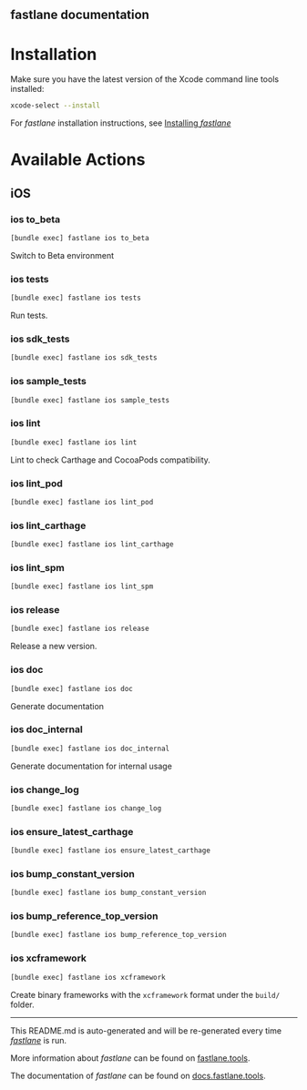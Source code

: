 fastlane documentation
----

# Installation

Make sure you have the latest version of the Xcode command line tools installed:

```sh
xcode-select --install
```

For _fastlane_ installation instructions, see [Installing _fastlane_](https://docs.fastlane.tools/#installing-fastlane)

# Available Actions

## iOS

### ios to_beta

```sh
[bundle exec] fastlane ios to_beta
```

Switch to Beta environment

### ios tests

```sh
[bundle exec] fastlane ios tests
```

Run tests.

### ios sdk_tests

```sh
[bundle exec] fastlane ios sdk_tests
```



### ios sample_tests

```sh
[bundle exec] fastlane ios sample_tests
```



### ios lint

```sh
[bundle exec] fastlane ios lint
```

Lint to check Carthage and CocoaPods compatibility.

### ios lint_pod

```sh
[bundle exec] fastlane ios lint_pod
```



### ios lint_carthage

```sh
[bundle exec] fastlane ios lint_carthage
```



### ios lint_spm

```sh
[bundle exec] fastlane ios lint_spm
```



### ios release

```sh
[bundle exec] fastlane ios release
```

Release a new version.

### ios doc

```sh
[bundle exec] fastlane ios doc
```

Generate documentation

### ios doc_internal

```sh
[bundle exec] fastlane ios doc_internal
```

Generate documentation for internal usage

### ios change_log

```sh
[bundle exec] fastlane ios change_log
```



### ios ensure_latest_carthage

```sh
[bundle exec] fastlane ios ensure_latest_carthage
```



### ios bump_constant_version

```sh
[bundle exec] fastlane ios bump_constant_version
```



### ios bump_reference_top_version

```sh
[bundle exec] fastlane ios bump_reference_top_version
```



### ios xcframework

```sh
[bundle exec] fastlane ios xcframework
```

Create binary frameworks with the `xcframework` format under the `build/` folder.

----

This README.md is auto-generated and will be re-generated every time [_fastlane_](https://fastlane.tools) is run.

More information about _fastlane_ can be found on [fastlane.tools](https://fastlane.tools).

The documentation of _fastlane_ can be found on [docs.fastlane.tools](https://docs.fastlane.tools).
